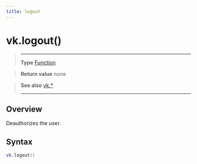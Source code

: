 ```yaml
---
title: logout
---
```

# vk.logout()

> --------------------- ------------------------------------------------------------------------------------------
> __Type__              [Function](https://docs.coronalabs.com/api/type/Function.html)

> __Return value__      none

> __See also__          [vk.*](/plugin/vk/)
> --------------------- ------------------------------------------------------------------------------------------

## Overview

Deauthorizes the user.

## Syntax
```lua
vk.logout()
```